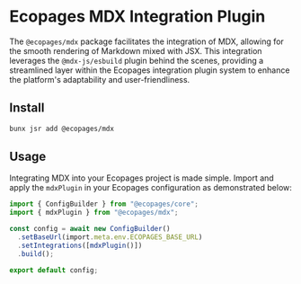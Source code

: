 # Ecopages MDX Integration Plugin

The `@ecopages/mdx` package facilitates the integration of MDX, allowing for the smooth rendering of Markdown mixed with JSX. This integration leverages the `@mdx-js/esbuild` plugin behind the scenes, providing a streamlined layer within the Ecopages integration plugin system to enhance the platform's adaptability and user-friendliness.

## Install

```bash
bunx jsr add @ecopages/mdx
```

## Usage

Integrating MDX into your Ecopages project is made simple. Import and apply the `mdxPlugin` in your Ecopages configuration as demonstrated below:

```ts
import { ConfigBuilder } from "@ecopages/core";
import { mdxPlugin } from "@ecopages/mdx";

const config = await new ConfigBuilder()
  .setBaseUrl(import.meta.env.ECOPAGES_BASE_URL)
  .setIntegrations([mdxPlugin()])
  .build();

export default config;
```
